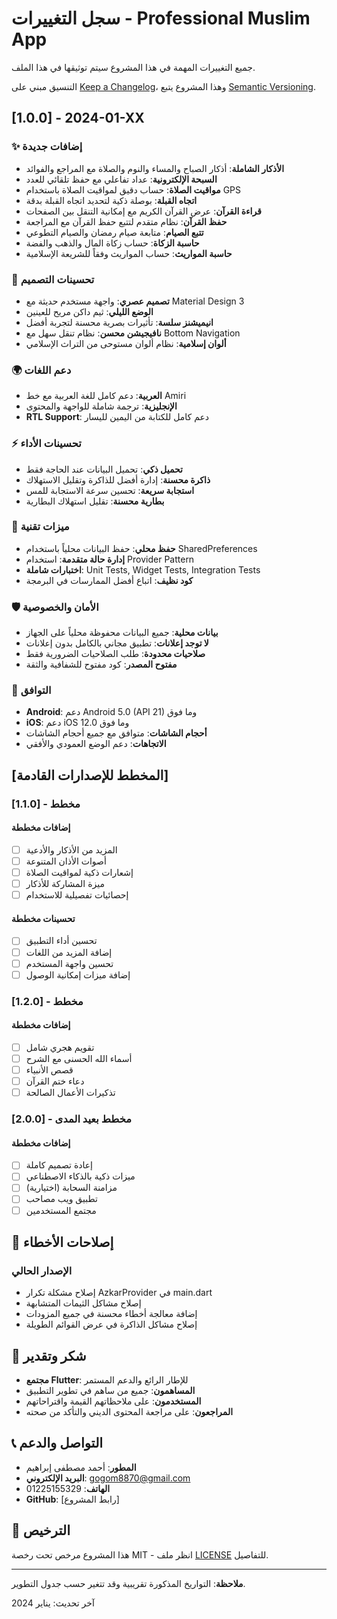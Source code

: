 # سجل التغييرات - Professional Muslim App

جميع التغييرات المهمة في هذا المشروع سيتم توثيقها في هذا الملف.

التنسيق مبني على [Keep a Changelog](https://keepachangelog.com/ar/1.0.0/)،
وهذا المشروع يتبع [Semantic Versioning](https://semver.org/spec/v2.0.0.html).

## [1.0.0] - 2024-01-XX

### ✨ إضافات جديدة
- **الأذكار الشاملة**: أذكار الصباح والمساء والنوم والصلاة مع المراجع والفوائد
- **السبحة الإلكترونية**: عداد تفاعلي مع حفظ تلقائي للعدد
- **مواقيت الصلاة**: حساب دقيق لمواقيت الصلاة باستخدام GPS
- **اتجاه القبلة**: بوصلة ذكية لتحديد اتجاه القبلة بدقة
- **قراءة القرآن**: عرض القرآن الكريم مع إمكانية التنقل بين الصفحات
- **حفظ القرآن**: نظام متقدم لتتبع حفظ القرآن مع المراجعة
- **تتبع الصيام**: متابعة صيام رمضان والصيام التطوعي
- **حاسبة الزكاة**: حساب زكاة المال والذهب والفضة
- **حاسبة المواريث**: حساب المواريث وفقاً للشريعة الإسلامية

### 🎨 تحسينات التصميم
- **تصميم عصري**: واجهة مستخدم حديثة مع Material Design 3
- **الوضع الليلي**: ثيم داكن مريح للعينين
- **انيميشنز سلسة**: تأثيرات بصرية محسنة لتجربة أفضل
- **نافيجيشن محسن**: نظام تنقل سهل مع Bottom Navigation
- **ألوان إسلامية**: نظام ألوان مستوحى من التراث الإسلامي

### 🌍 دعم اللغات
- **العربية**: دعم كامل للغة العربية مع خط Amiri
- **الإنجليزية**: ترجمة شاملة للواجهة والمحتوى
- **RTL Support**: دعم كامل للكتابة من اليمين لليسار

### ⚡ تحسينات الأداء
- **تحميل ذكي**: تحميل البيانات عند الحاجة فقط
- **ذاكرة محسنة**: إدارة أفضل للذاكرة وتقليل الاستهلاك
- **استجابة سريعة**: تحسين سرعة الاستجابة للمس
- **بطارية محسنة**: تقليل استهلاك البطارية

### 🔧 ميزات تقنية
- **حفظ محلي**: حفظ البيانات محلياً باستخدام SharedPreferences
- **إدارة حالة متقدمة**: استخدام Provider Pattern
- **اختبارات شاملة**: Unit Tests, Widget Tests, Integration Tests
- **كود نظيف**: اتباع أفضل الممارسات في البرمجة

### 🛡️ الأمان والخصوصية
- **بيانات محلية**: جميع البيانات محفوظة محلياً على الجهاز
- **لا توجد إعلانات**: تطبيق مجاني بالكامل بدون إعلانات
- **صلاحيات محدودة**: طلب الصلاحيات الضرورية فقط
- **مفتوح المصدر**: كود مفتوح للشفافية والثقة

### 📱 التوافق
- **Android**: دعم Android 5.0 (API 21) وما فوق
- **iOS**: دعم iOS 12.0 وما فوق
- **أحجام الشاشات**: متوافق مع جميع أحجام الشاشات
- **الاتجاهات**: دعم الوضع العمودي والأفقي

## [المخطط للإصدارات القادمة]

### [1.1.0] - مخطط
#### إضافات مخططة
- [ ] المزيد من الأذكار والأدعية
- [ ] أصوات الأذان المتنوعة
- [ ] إشعارات ذكية لمواقيت الصلاة
- [ ] ميزة المشاركة للأذكار
- [ ] إحصائيات تفصيلية للاستخدام

#### تحسينات مخططة
- [ ] تحسين أداء التطبيق
- [ ] إضافة المزيد من اللغات
- [ ] تحسين واجهة المستخدم
- [ ] إضافة ميزات إمكانية الوصول

### [1.2.0] - مخطط
#### إضافات مخططة
- [ ] تقويم هجري شامل
- [ ] أسماء الله الحسنى مع الشرح
- [ ] قصص الأنبياء
- [ ] دعاء ختم القرآن
- [ ] تذكيرات الأعمال الصالحة

### [2.0.0] - مخطط بعيد المدى
#### إضافات مخططة
- [ ] إعادة تصميم كاملة
- [ ] ميزات ذكية بالذكاء الاصطناعي
- [ ] مزامنة السحابة (اختيارية)
- [ ] تطبيق ويب مصاحب
- [ ] مجتمع المستخدمين

## 🐛 إصلاحات الأخطاء

### الإصدار الحالي
- إصلاح مشكلة تكرار AzkarProvider في main.dart
- إصلاح مشاكل الثيمات المتشابهة
- إضافة معالجة أخطاء محسنة في جميع المزودات
- إصلاح مشاكل الذاكرة في عرض القوائم الطويلة

## 🙏 شكر وتقدير

- **مجتمع Flutter**: للإطار الرائع والدعم المستمر
- **المساهمون**: جميع من ساهم في تطوير التطبيق
- **المستخدمون**: على ملاحظاتهم القيمة واقتراحاتهم
- **المراجعون**: على مراجعة المحتوى الديني والتأكد من صحته

## 📞 التواصل والدعم

- **المطور**: أحمد مصطفى إبراهيم
- **البريد الإلكتروني**: gogom8870@gmail.com
- **الهاتف**: 01225155329
- **GitHub**: [رابط المشروع]

## 📄 الترخيص

هذا المشروع مرخص تحت رخصة MIT - انظر ملف [LICENSE](LICENSE) للتفاصيل.

---

**ملاحظة**: التواريخ المذكورة تقريبية وقد تتغير حسب جدول التطوير.

آخر تحديث: يناير 2024
